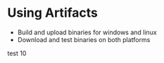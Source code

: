 # Using Artifacts

- Build and upload binaries for windows and linux
- Download and test binaries on both platforms

test 10
